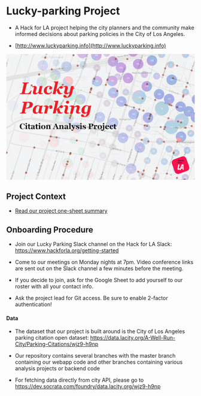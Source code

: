 # Lucky-parking Project

- A Hack for LA project helping the city planners and the community make informed decisions about parking policies in the City of Los Angeles.

- [http://www.luckyparking.info](http://www.luckyparking.info)

![logo](assets/Lucky_parking7.png)
## Project Context

- [Read our project one-sheet summary](https://docs.google.com/document/d/1wKe_zq1El-fWpn6kYA_9X0ej3Pic0HxLeX-e-S9Mz0Y/)

## Onboarding Procedure

- Join our Lucky Parking Slack channel on the Hack for LA Slack: https://www.hackforla.org/getting-started

- Come to our meetings on Monday nights at 7pm. Video conference links are sent out on the Slack channel a few minutes before the meeting.

- If you decide to join, ask for the Google Sheet to add yourself to our roster with all your contact info.

- Ask the project lead for Git access. Be sure to enable 2-factor authentication!


#### Data

- The dataset that our project is built around is the City of Los Angeles parking citation open dataset: https://data.lacity.org/A-Well-Run-City/Parking-Citations/wjz9-h9np

- Our repository contains several branches with the master branch containing our webapp code and other branches containing various analysis projects or backend code

- For fetching data directly from city API, please go to https://dev.socrata.com/foundry/data.lacity.org/wjz9-h9np

